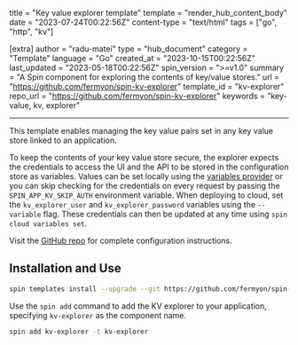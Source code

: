 title = "Key value explorer template"
template = "render_hub_content_body"
date = "2023-07-24T00:22:56Z"
content-type = "text/html"
tags = ["go", "http", "kv"]

[extra]
author = "radu-matei"
type = "hub_document"
category = "Template"
language = "Go"
created_at = "2023-10-15T00:22:56Z"
last_updated = "2023-05-18T00:22:56Z"
spin_version = ">=v1.0"
summary =  "A Spin component for exploring the contents of key/value stores."
url = "https://github.com/fermyon/spin-kv-explorer"
template_id = "kv-explorer"
repo_url = "https://github.com/fermyon/spin-kv-explorer"
keywords = "key-value, kv, explorer"

---

This template enables managing the key value pairs set in any key value store linked to an application.

To keep the contents of your key value store secure, the explorer expects the credentials to access the UI and the API to be stored in the configuration store as variables. Values can be set locally using the [variables provider](https://spinframework.dev/v2/dynamic-configuration#application-variables-runtime-configuration) or you can skip checking for the credentials on every request by passing the `SPIN_APP_KV_SKIP_AUTH` environment variable. When deploying to cloud, set the `kv_explorer_user` and `kv_explorer_password` variables using the `--variable` flag. These credentials can then be updated at any time using `spin cloud variables set`.

Visit the [GitHub repo](https://github.com/fermyon/spin-kv-explorer) for complete configuration instructions.

## Installation and Use

```sh
spin templates install --upgrade --git https://github.com/fermyon/spin-kv-explorer
```

Use the `spin add` command to add the KV explorer to your application, specifying `kv-explorer` as the component name.
```sh
spin add kv-explorer -t kv-explorer
```
